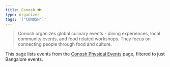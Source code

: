 ```yaml
---
title: Conosh 🍽️
type: organizer
tags: '["CONOSH"]'
--- 
```

> Conosh organizes global culinary events - dining experiences, local community
events, and food related workshops. They focus on connecting people through
food and culture.

This page lists events from the 
[Conosh Physical Events](https://conosh.com/physical-events) page, filtered
to just Bangalore events.